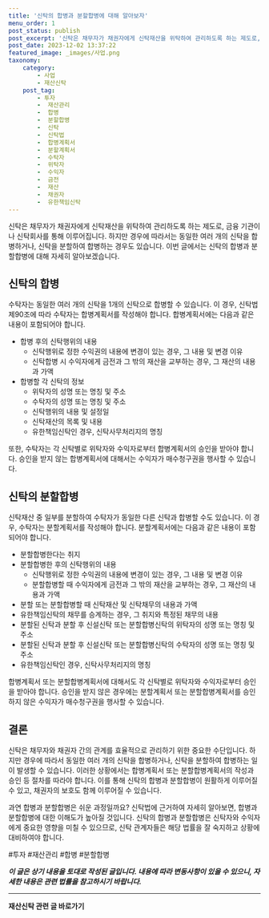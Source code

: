 ```yaml
---
title: '신탁의 합병과 분할합병에 대해 알아보자'
menu_order: 1
post_status: publish
post_excerpt: '신탁은 채무자가 채권자에게 신탁재산을 위탁하여 관리하도록 하는 제도로, 금융 기관이나 신탁회사를 통해 이루어집니다. 하지만 경우에 따라서는 동일한 여러 개의 신탁을 합병하거나, 신탁을 분할하여 합병하는 경우도 있습니다. 이번 글에서는 신탁의 합병과 분할합병에 대해 자세히 알아보겠습니다.'
post_date: 2023-12-02 13:37:22
featured_image: _images/사업.png
taxonomy:
    category:
        - 사업
        - 재산신탁
    post_tag:
        - 투자
        -  재산관리
        -  합병
        -  분할합병
        -  신탁
        -  신탁법
        -  합병계획서
        -  분할계획서
        -  수탁자
        -  위탁자
        -  수익자
        -  금전
        -  재산
        -  채권자
        -  유한책임신탁
---
```



신탁은 채무자가 채권자에게 신탁재산을 위탁하여 관리하도록 하는 제도로, 금융 기관이나 신탁회사를 통해 이루어집니다. 하지만 경우에 따라서는 동일한 여러 개의 신탁을 합병하거나, 신탁을 분할하여 합병하는 경우도 있습니다. 이번 글에서는 신탁의 합병과 분할합병에 대해 자세히 알아보겠습니다.

## 신탁의 합병

수탁자는 동일한 여러 개의 신탁을 1개의 신탁으로 합병할 수 있습니다. 이 경우, 신탁법 제90조에 따라 수탁자는 합병계획서를 작성해야 합니다. 합병계획서에는 다음과 같은 내용이 포함되어야 합니다.

- 합병 후의 신탁행위의 내용
  - 신탁행위로 정한 수익권의 내용에 변경이 있는 경우, 그 내용 및 변경 이유
  - 신탁합병 시 수익자에게 금전과 그 밖의 재산을 교부하는 경우, 그 재산의 내용과 가액
- 합병할 각 신탁의 정보
  - 위탁자의 성명 또는 명칭 및 주소
  - 수탁자의 성명 또는 명칭 및 주소
  - 신탁행위의 내용 및 설정일
  - 신탁재산의 목록 및 내용
  - 유한책임신탁인 경우, 신탁사무처리지의 명칭

또한, 수탁자는 각 신탁별로 위탁자와 수익자로부터 합병계획서의 승인을 받아야 합니다. 승인을 받지 않는 합병계획서에 대해서는 수익자가 매수청구권을 행사할 수 있습니다.

## 신탁의 분할합병

신탁재산 중 일부를 분할하여 수탁자가 동일한 다른 신탁과 합병할 수도 있습니다. 이 경우, 수탁자는 분할계획서를 작성해야 합니다. 분할계획서에는 다음과 같은 내용이 포함되어야 합니다.

- 분할합병한다는 취지
- 분할합병한 후의 신탁행위의 내용
  - 신탁행위로 정한 수익권의 내용에 변경이 있는 경우, 그 내용 및 변경 이유
  - 분할합병할 때 수익자에게 금전과 그 밖의 재산을 교부하는 경우, 그 재산의 내용과 가액
- 분할 또는 분할합병할 때 신탁재산 및 신탁채무의 내용과 가액
- 유한책임신탁의 채무를 승계하는 경우, 그 취지와 특정된 채무의 내용
- 분할된 신탁과 분할 후 신설신탁 또는 분할합병신탁의 위탁자의 성명 또는 명칭 및 주소
- 분할된 신탁과 분할 후 신설신탁 또는 분할합병신탁의 수탁자의 성명 또는 명칭 및 주소
- 유한책임신탁인 경우, 신탁사무처리지의 명칭

합병계획서 또는 분할합병계획서에 대해서도 각 신탁별로 위탁자와 수익자로부터 승인을 받아야 합니다. 승인을 받지 않은 경우에는 분할계획서 또는 분할합병계획서를 승인하지 않은 수익자가 매수청구권을 행사할 수 있습니다.

## 결론

신탁은 채무자와 채권자 간의 관계를 효율적으로 관리하기 위한 중요한 수단입니다. 하지만 경우에 따라서 동일한 여러 개의 신탁을 합병하거나, 신탁을 분할하여 합병하는 일이 발생할 수 있습니다. 이러한 상황에서는 합병계획서 또는 분할합병계획서의 작성과 승인 등 절차를 따라야 합니다. 이를 통해 신탁의 합병과 분할합병이 원활하게 이루어질 수 있고, 채권자의 보호도 함께 이루어질 수 있습니다.

과연 합병과 분할합병은 쉬운 과정일까요? 신탁법에 근거하여 자세히 알아보면, 합병과 분할합병에 대한 이해도가 높아질 것입니다. 신탁의 합병과 분할합병은 신탁자와 수익자에게 중요한 영향을 미칠 수 있으므로, 신탁 관계자들은 해당 법률을 잘 숙지하고 상황에 대비하여야 합니다.

#투자 #재산관리 #합병 #분할합병

***이 글은 상기 내용을 토대로 작성된 글입니다. 내용에 따라 변동사항이 있을 수 있으니, 자세한 내용은 관련 법률을 참고하시기 바랍니다.***
<!-- wp:separator -->
<hr class="wp-block-separator has-alpha-channel-opacity"/>
<!-- /wp:separator -->

<!-- wp:group {"backgroundColor":"base","layout":{"type":"constrained"}} -->
<div class="wp-block-group has-base-background-color has-background"><!-- wp:paragraph {"align":"center","fontSize":"medium"} -->
<p class="has-text-align-center has-large-font-size"><strong>재산신탁 관련 글 바로가기</strong></p>
<!-- /wp:paragraph -->


<!-- wp:latest-posts
{"categories":[{"id":28227,"count":19,"description":"","link":"https://uknowlaw.com/category/%ec%9e%ac%ec%82%b0%ec%8b%a0%ed%83%81/","name":"재산신탁","slug":"재산신탁","taxonomy":"category","parent":0,"meta":[],"_links":{"self":[{"href":"https://uknowlaw.com/wp-json/wp/v2/categories/28227"}],"collection":[{"href":"https://uknowlaw.com/wp-json/wp/v2/categories"}],"about":[{"href":"https://uknowlaw.com/wp-json/wp/v2/taxonomies/category"}],"wp:post_type":[{"href":"https://uknowlaw.com/wp-json/wp/v2/posts?categories=28227"}],"curies":[{"name":"wp","href":"https://api.w.org/{rel}","templated":true}]}}],"postsToShow":100,"excerptLength":28,"postLayout":"grid","columns":2,"featuredImageAlign":"left","featuredImageSizeSlug":"large","fontSize":"small"} /--></div>
<!-- /wp:group -->